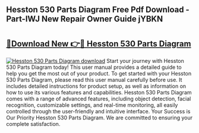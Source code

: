 ## Hesston 530 Parts Diagram Free Pdf Download - Part-IWJ New Repair Owner Guide jYBKN

# <h2><a href="http://dflz2r.blite.top/?on=Hesston+530+Parts+Diagram">🔗Download New 👉🔴 Hesston 530 Parts Diagram</a></h2>

[![Hesston 530 Parts Diagram download](https://i.imgur.com/lujVjoI.png)](http://dflz2r.blite.top/?on=Hesston+530+Parts+Diagram)
Start your journey with Hesston 530 Parts Diagram today! This user manual provides a detailed guide to help you get the most out of your product. To get started with your Hesston 530 Parts Diagram, please read this user manual carefully before use. It includes detailed instructions for product setup, as well as information on how to use its various features and capabilities. Hesston 530 Parts Diagram comes with a range of advanced features, including object detection, facial recognition, customizable settings, and real-time monitoring, all easily controlled through the user-friendly and intuitive interface. Your Success is Our Priority Hesston 530 Parts Diagram. We are committed to ensuring your complete satisfaction.
